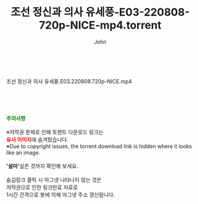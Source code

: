 ﻿---
layout: post
title:  "조선 정신과 의사 유세풍-E03-220808-720p-NICE-mp4.torrent"
author: John
categories: [ 드라마 ]
tags: [  ]
image:  
description: "조선 정신과 의사 유세풍-E03-220808-720p-NICE-mp4 torrent 정보 공유"
toc: true
toc_sticky: true
---

<br>
<div class="view-img">
<a class="view_image" href="http://torrentmobile61.com/bbs/view_image.php?fn=%2Fdata%2Ffile%2Fdrama%2F3735182707_NGag7pdn_57b3ce919ce8eccef64b8fcb3db45dddf12f4e3f.jpg" target="_blank"><img alt="" class="img-tag" content="http://torrentmobile61.com/data/file/drama/3735182707_NGag7pdn_57b3ce919ce8eccef64b8fcb3db45dddf12f4e3f.jpg" itemprop="image" src="http://torrentmobile61.com/data/file/drama/3735182707_NGag7pdn_57b3ce919ce8eccef64b8fcb3db45dddf12f4e3f.jpg"/></a></div><div class="view-content" itemprop="description">
<p>조선 정신과 의사 유세풍.E03.220808.720p-NICE.mp4<br/></p> </div>
    
<br><br><br>
<p data-ke-size="size16"><b><span style="color: green;">주의사항</span></b><br /><br />※저작권 문제로 인해 토렌트 다운로드 링크는<br /><b><span style="color: red;">유사 이미지</span></b>에 숨겨뒀습니다.<br />※Due to copyright issues, the torrent download link is hidden where it looks like an image.<br /><br /><b>'설마'</b>싶은 것까지 확인해 보세요.<br /><br />숨김링크 클릭 시 마그넷 나타나지 않는 것은<br />저작권으로 인한 링크만료 자료로<br />1시간 간격으로 봇에 의해 마그넷 주소 갱신됩니다.</p>
